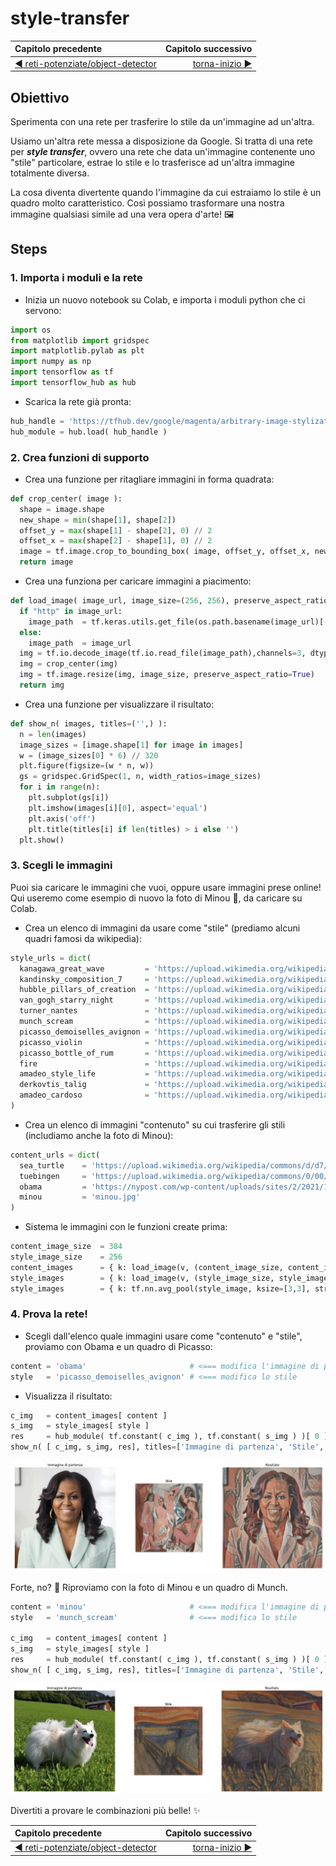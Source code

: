 # style-transfer

| Capitolo precedente                                                                                                                                          | Capitolo successivo                                                                           |
| :--------------------------------------------------------------------------------------------------------------------------------------------------------------- | ---------------------------------------------------------------------------------------------------: |
| [◀︎ reti-potenziate/object-detector ](../object-detector)  | [torna-inizio ▶︎](../../) |

## Obiettivo

Sperimenta con una rete per trasferire lo stile da un'immagine ad un'altra.

Usiamo un'altra rete messa a disposizione da Google. Si tratta di una rete per ***style transfer***, ovvero una rete che data un'immagine contenente uno "stile" particolare, estrae lo stile e lo trasferisce ad un'altra immagine totalmente diversa.

La cosa diventa divertente quando l'immagine da cui estraiamo lo stile è un quadro molto caratteristico. Così possiamo trasformare una nostra immagine qualsiasi simile ad una vera opera d'arte! 🖼

## Steps

### 1. Importa i moduli e la rete

- Inizia un nuovo notebook su Colab, e importa i moduli python che ci servono:

```py
import os
from matplotlib import gridspec
import matplotlib.pylab as plt
import numpy as np
import tensorflow as tf
import tensorflow_hub as hub
```

- Scarica la rete già pronta:

```py
hub_handle = 'https://tfhub.dev/google/magenta/arbitrary-image-stylization-v1-256/2'
hub_module = hub.load( hub_handle )
```

### 2. Crea funzioni di supporto

- Crea una funzione per ritagliare immagini in forma quadrata:

```py
def crop_center( image ):
  shape = image.shape
  new_shape = min(shape[1], shape[2])
  offset_y = max(shape[1] - shape[2], 0) // 2
  offset_x = max(shape[2] - shape[1], 0) // 2
  image = tf.image.crop_to_bounding_box( image, offset_y, offset_x, new_shape, new_shape)
  return image
```

- Crea una funziona per caricare immagini a piacimento:

```py
def load_image( image_url, image_size=(256, 256), preserve_aspect_ratio=True ):
  if "http" in image_url:
    image_path  = tf.keras.utils.get_file(os.path.basename(image_url)[-128:], image_url)
  else:
    image_path  = image_url
  img = tf.io.decode_image(tf.io.read_file(image_path),channels=3, dtype=tf.float32)[tf.newaxis, ...]
  img = crop_center(img)
  img = tf.image.resize(img, image_size, preserve_aspect_ratio=True)
  return img
```

- Crea una funzione per visualizzare il risultato:

```py
def show_n( images, titles=('',) ):
  n = len(images)
  image_sizes = [image.shape[1] for image in images]
  w = (image_sizes[0] * 6) // 320
  plt.figure(figsize=(w * n, w))
  gs = gridspec.GridSpec(1, n, width_ratios=image_sizes)
  for i in range(n):
    plt.subplot(gs[i])
    plt.imshow(images[i][0], aspect='equal')
    plt.axis('off')
    plt.title(titles[i] if len(titles) > i else '')
  plt.show()
```

### 3. Scegli le immagini

Puoi sia caricare le immagini che vuoi, oppure usare immagini prese online! Qui useremo come esempio di nuovo la foto di Minou 🐶, da caricare su Colab.

- Crea un elenco di immagini da usare come "stile" (prediamo alcuni quadri famosi da wikipedia):

```py
style_urls = dict(
  kanagawa_great_wave         = 'https://upload.wikimedia.org/wikipedia/commons/0/0a/The_Great_Wave_off_Kanagawa.jpg',
  kandinsky_composition_7     = 'https://upload.wikimedia.org/wikipedia/commons/b/b4/Vassily_Kandinsky%2C_1913_-_Composition_7.jpg',
  hubble_pillars_of_creation  = 'https://upload.wikimedia.org/wikipedia/commons/6/68/Pillars_of_creation_2014_HST_WFC3-UVIS_full-res_denoised.jpg',
  van_gogh_starry_night       = 'https://upload.wikimedia.org/wikipedia/commons/thumb/e/ea/Van_Gogh_-_Starry_Night_-_Google_Art_Project.jpg/1024px-Van_Gogh_-_Starry_Night_-_Google_Art_Project.jpg',
  turner_nantes               = 'https://upload.wikimedia.org/wikipedia/commons/b/b7/JMW_Turner_-_Nantes_from_the_Ile_Feydeau.jpg',
  munch_scream                = 'https://upload.wikimedia.org/wikipedia/commons/c/c5/Edvard_Munch%2C_1893%2C_The_Scream%2C_oil%2C_tempera_and_pastel_on_cardboard%2C_91_x_73_cm%2C_National_Gallery_of_Norway.jpg',
  picasso_demoiselles_avignon = 'https://upload.wikimedia.org/wikipedia/en/4/4c/Les_Demoiselles_d%27Avignon.jpg',
  picasso_violin              = 'https://upload.wikimedia.org/wikipedia/en/3/3c/Pablo_Picasso%2C_1911-12%2C_Violon_%28Violin%29%2C_oil_on_canvas%2C_Kr%C3%B6ller-M%C3%BCller_Museum%2C_Otterlo%2C_Netherlands.jpg',
  picasso_bottle_of_rum       = 'https://upload.wikimedia.org/wikipedia/en/7/7f/Pablo_Picasso%2C_1911%2C_Still_Life_with_a_Bottle_of_Rum%2C_oil_on_canvas%2C_61.3_x_50.5_cm%2C_Metropolitan_Museum_of_Art%2C_New_York.jpg',
  fire                        = 'https://upload.wikimedia.org/wikipedia/commons/3/36/Large_bonfire.jpg',
  amadeo_style_life           = 'https://upload.wikimedia.org/wikipedia/commons/8/8e/Untitled_%28Still_life%29_%281913%29_-_Amadeo_Souza-Cardoso_%281887-1918%29_%2817385824283%29.jpg',
  derkovtis_talig             = 'https://upload.wikimedia.org/wikipedia/commons/3/37/Derkovits_Gyula_Talig%C3%A1s_1920.jpg',
  amadeo_cardoso              = 'https://upload.wikimedia.org/wikipedia/commons/7/7d/Amadeo_de_Souza-Cardoso%2C_1915_-_Landscape_with_black_figure.jpg'
)
```

- Crea un elenco di immagini "contenuto" su cui trasferire gli stili (includiamo anche la foto di Minou):

```py
content_urls = dict(
  sea_turtle    = 'https://upload.wikimedia.org/wikipedia/commons/d/d7/Green_Sea_Turtle_grazing_seagrass.jpg',
  tuebingen     = 'https://upload.wikimedia.org/wikipedia/commons/0/00/Tuebingen_Neckarfront.jpg',
  obama         = 'https://nypost.com/wp-content/uploads/sites/2/2021/11/michelle-obama-106.jpg?quality=90&strip=all',
  minou         = 'minou.jpg'
)
```

- Sistema le immagini con le funzioni create prima:

```py
content_image_size  = 384
style_image_size    = 256
content_images      = { k: load_image(v, (content_image_size, content_image_size)) for k, v in content_urls.items() }
style_images        = { k: load_image(v, (style_image_size, style_image_size)) for k, v in style_urls.items() }
style_images        = { k: tf.nn.avg_pool(style_image, ksize=[3,3], strides=[1,1], padding='SAME') for k, style_image in style_images.items() }
```

### 4. Prova la rete!

- Scegli dall'elenco quale immagini usare come "contenuto" e "stile", proviamo con Obama e un quadro di Picasso:

```py
content = 'obama'                       # <=== modifica l'immagine di partenza
style   = 'picasso_demoiselles_avignon' # <=== modifica lo stile
```

- Visualizza il risultato:

```py
c_img   = content_images[ content ]
s_img   = style_images[ style ]
res     = hub_module( tf.constant( c_img ), tf.constant( s_img ) )[ 0 ]
show_n( [ c_img, s_img, res], titles=['Immagine di partenza', 'Stile', 'Risultato'] )
```

<kbd>![obama](../../assets/07-obama.png)</kbd>

Forte, no? 🤩 Riproviamo con la foto di Minou e un quadro di Munch.

```py
content = 'minou'                       # <=== modifica l'immagine di partenza
style   = 'munch_scream'                # <=== modifica lo stile

c_img   = content_images[ content ]
s_img   = style_images[ style ]
res     = hub_module( tf.constant( c_img ), tf.constant( s_img ) )[ 0 ]
show_n( [ c_img, s_img, res], titles=['Immagine di partenza', 'Stile', 'Risultato'] )
```

<kbd>![minou](../../assets/07-minou.png)</kbd>

Divertiti a provare le combinazioni più belle! ✨

| Capitolo precedente                                                                                                                                          | Capitolo successivo                                                                           |
| :--------------------------------------------------------------------------------------------------------------------------------------------------------------- | ---------------------------------------------------------------------------------------------------: |
| [◀︎ reti-potenziate/object-detector ](../object-detector)  | [torna-inizio ▶︎](../../) |